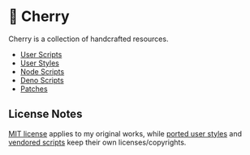 # 🍒 Cherry

Cherry is a collection of handcrafted resources.

- [User Scripts](scripts/README.md)
- [User Styles](styles/README.md)
- [Node Scripts](node/README.md)
- [Deno Scripts](deno/README.md)
- [Patches](patches/README.md)

## License Notes

[MIT license](LICENSE) applies to my original works, while [ported user styles](styles/README.md#ported) and [vendored scripts](scripts/vendor) keep their own licenses/copyrights.
